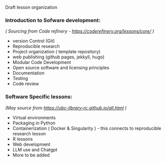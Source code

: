 Draft lesson organization

### Introduction to Sofware development: 
_( Sourcing from Code refinery - https://coderefinery.org/lessons/core/ )_
- version Control (Git)
- Reproducible research
- Project organization ( template repository)
- web publishing (github pages, jekkyll, hugo)
- Modular Code Development
- Open source software and licensing principles
- Documentation
- Testing
- Code review


### Software Specific lessons:
_(May source from https://ubc-library-rc.github.io/all.html )_
- Virtual environments
- Packaging in Python
- Containerization ( Docker & Singularity ) - this connects to reproducible research lesson
- R lessons
- Web development
- LLM use and Chatgpt
- More to be added
